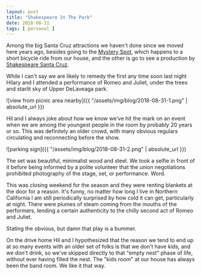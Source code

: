 ```yaml
---
layout: post
title: "Shakespeare In The Park"
date: 2018-08-31
tags: [ personal ]
---
```


Among the big Santa Cruz attractions we haven't done since we moved here years
ago, besides going to the
[Mystery Spot](https://en.wikipedia.org/wiki/Mystery_Spot), which happens to a
short bicycle ride from our house, and the other is go to see a production by
[Shakespeare Santa Cruz](https://en.wikipedia.org/wiki/Shakespeare_Santa_Cruz).

While I can't say we are likely to remedy the first any time soon last night
Hilary and I attended a performance of Romeo and Juliet, under the trees and
starlit sky of Upper DeLaveaga park.

![view from picnic area nearby]({{ "/assets/img/blog/2018-08-31-1.png" | absolute_url }})

Hil and I always joke about how we know we've hit the mark on an event when we
are among the youngest people in the room by probably 20 years or so. This was
definitely an older crowd, with many obvious regulars circulating and
reconnecting before the show.

![parking sign]({{ "/assets/img/blog/2018-08-31-2.png" | absolute_url }})

The set was beautiful, minimalist wood and steel. We took a selfie in front of
it before being informed by a polite volunteer that the union negotiations
prohibited photography of the stage, set, or performance. Word.

This was closing weekend for the season and they were renting blankets at the
door for a reason. It's funny, no matter how long I live in Northern California
I am still periodically surprised by how cold it can get, particularly at
night. There were plumes of steam coming from the mouths of the performers,
lending a certain authenticity to the chilly second act of Romeo and Juliet.

Stating the obvious, but damn that play is a bummer.

On the drive home Hil and I hypothesized that the reason we tend to end up at
so many events with an older set of folks is that we don't have kids, and we
don't drink, so we've skipped directly to that "empty nest" phase of life,
without ever having filled the nest. The "kids room" at our house has always
been the band room. We like it that way.
